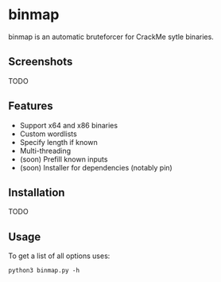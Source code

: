 # binmap

binmap is an automatic bruteforcer for CrackMe sytle binaries.

Screenshots
----

TODO

Features
----

-   Support x64 and x86 binaries
-   Custom wordlists
-   Specify length if known
-   Multi-threading
-   (soon)  Prefill known inputs
-   (soon)  Installer for dependencies (notably pin)

Installation
----

TODO

Usage
----

To get a list of all options uses:

    python3 binmap.py -h
